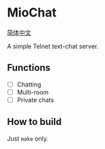 # MioChat

[简体中文](README_ZH.md)

A simple Telnet text-chat server.

## Functions

 - [ ] Chatting
 - [ ] Multi-room
 - [ ] Private chats

## How to build

Just `make` only.
